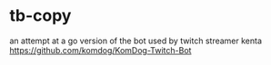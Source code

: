 # tb-copy
an attempt at a go version of the bot used by twitch streamer kenta https://github.com/komdog/KomDog-Twitch-Bot
